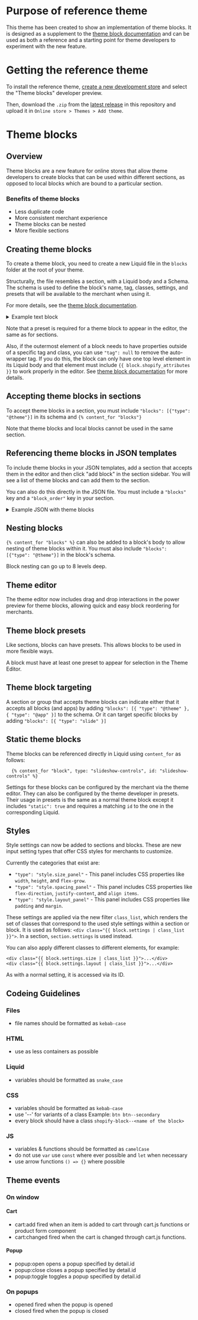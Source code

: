 # Purpose of reference theme

This theme has been created to show an implementation of theme blocks. It is designed as a supplement to the [theme block documentation](https://shopify.dev/docs/themes/architecture/blocks/theme-blocks) and can be used as both a reference and a starting point for theme developers to experiment with the new feature.

# Getting the reference theme

To install the reference theme, [create a new development store](https://help.shopify.com/en/partners/dashboard/managing-stores/development-stores) and select the "Theme blocks" developer preview.

Then, download the `.zip` from the [latest release](https://github.com/Shopify/reference-theme/releases) in this repository and upload it in `Online store > Themes > Add theme`.

# Theme blocks

## Overview

Theme blocks are a new feature for online stores that allow theme developers to create blocks that can be used within different sections, as opposed to local blocks which are bound to a particular section.

### Benefits of theme blocks

- Less duplicate code
- More consistent merchant experience
- Theme blocks can be nested
- More flexible sections

## Creating theme blocks

To create a theme block, you need to create a new Liquid file in the `blocks` folder at the root of your theme.

Structurally, the file resembles a section, with a Liquid body and a Schema. The schema is used to define the block's name, tag, classes, settings, and presets that will be available to the merchant when using it.

For more details, see the [theme block documentation](https://shopify.dev/docs/themes/architecture/blocks/theme-blocks).

<details>
<summary>Example text block</summary>

```
{{ block.settings.text }}

{% schema %}
{
  "name": "Text",
  "settings": [
    {
      "type": "richtext",
      "id": "text",
      "label": "Text",
      "default": "<p>...</p>"
    }
  ],
  "presets": [{ "name": "Rich text" }]
}
{% endschema %}
```

</details>

Note that a preset is required for a theme block to appear in the editor, the same as for sections.

Also, if the outermost element of a block needs to have properties outside of a specific tag and class, you can use `"tag": null` to remove the auto-wrapper tag. If you do this, the block can only have one top level element in its Liquid body and that element must include `{{ block.shopify_attributes }}` to work properly in the editor. See [theme block documentation](https://shopify.dev/docs/themes/architecture/blocks/theme-blocks) for more details.

## Accepting theme blocks in sections

To accept theme blocks in a section, you must include `"blocks": [{"type": "@theme"}]` in its schema and `{% content_for "blocks"}`

Note that theme blocks and local blocks cannot be used in the same section.

## Referencing theme blocks in JSON templates

To include theme blocks in your JSON templates, add a section that accepts them in the editor and then click "add block" in the section sidebar. You will see a list of theme blocks and can add them to the section.

You can also do this directly in the JSON file. You must include a `"blocks"` key and a `"block_order"` key in your section.

<details>
<summary>Example JSON with theme blocks</summary>

```
{
  "sections": {
    "example-section": {
      "type": "container",
      "blocks": {
        "example-block": {
          "type": "heading",
          "settings": {
            "heading": "Multimedia collage",
            "heading_size": "h2"
          }
        }
      },
      "block_order": [
        "example-block"
      ]
    }
  },
  "order": [
    "example-section"
  ]
}
```

</details>

## Nesting blocks

`{% content_for "blocks" %}` can also be added to a block's body to allow nesting of theme blocks within it. You must also include `"blocks": [{"type": "@theme"}]` in the block's schema.

Block nesting can go up to 8 levels deep.

## Theme editor

The theme editor now includes drag and drop interactions in the power preview for theme blocks, allowing quick and easy block reordering for merchants.

## Theme block presets

Like sections, blocks can have presets. This allows blocks to be used in more flexible ways.

A block must have at least one preset to appear for selection in the Theme Editor.

## Theme block targeting

A section or group that accepts theme blocks can indicate either that it accepts all blocks (and apps) by adding `"blocks": [{ "type": "@theme" }, { "type": "@app" }]` to the schema. Or it can target specific blocks by adding `"blocks": [{ "type": "slide" }]`

## Static theme blocks

Theme blocks can be referenced directly in Liquid using `content_for` as follows:

```
  {% content_for "block", type: "slideshow-controls", id: "slideshow-controls" %}
```

Settings for these blocks can be configured by the merchant via the theme editor. They can also be configured by the theme developer in presets. Their usage in presets is the same as a normal theme block except it includes `"static": true` and requires a matching `id` to the one in the corresponding Liquid.

## Styles

Style settings can now be added to sections and blocks. These are new input setting types that offer CSS styles for merchants to customize.

Currently the categories that exist are:

- `"type": "style.size_panel"` - This panel includes CSS properties like `width`, `height`, and `flex-grow`.
- `"type": "style.spacing_panel"` - This panel includes CSS properties like `flex-direction`, `justify-content`, and `align items`.
- `"type": "style.layout_panel"` - This panel includes CSS properties like `padding` and `margin`.

These settings are applied via the new filter `class_list`, which renders the set of classes that correspond to the used style settings within a section or block. It is used as follows: `<div class="{{ block.settings | class_list }}">`. In a section, `section.settings` is used instead.

You can also apply different classes to different elements, for example:

```
<div class="{{ block.settings.size | class_list }}">...</div>
<div class="{{ block.settings.layout | class_list }}">...</div>
```

As with a normal setting, it is accessed via its ID.

## Codeing Guidelines

### Files

- file names should be formatted as `kebab-case`

### HTML

- use as less containers as possible

### Liquid

- variables should be formatted as `snake_case`

### CSS

- variables should be formatted as `kebab-case`
- use '--' for variants of a class Example: `btn btn--secondary`
- every block should have a class `shopify-block--<name of the block>`

### JS

- variables & functions should be formatted as `camelCase`
- do not use `var` use `const` where ever possible and `let` when necessary
- use arrow functions `() => {}` where possible


## Theme events
### On window
#### Cart
- cart:add      fired when an item is added to cart through cart.js functions or product form component
- cart:changed  fired when the cart is changed through cart.js functions.
#### Popup
- popup:open    opens a popup specified by detail.id
- popup:close   closes a popup specified by detail.id
- popup:toggle  toggles a popup specified by detail.id
### On popups
- opened        fired when the popup is opened
- closed        fired when the popup is closed